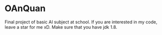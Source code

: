 # OAnQuan
Final project of basic AI subject at school. If you are interested in my code, leave a star for me xD.
Make sure that you have jdk 1.8.

